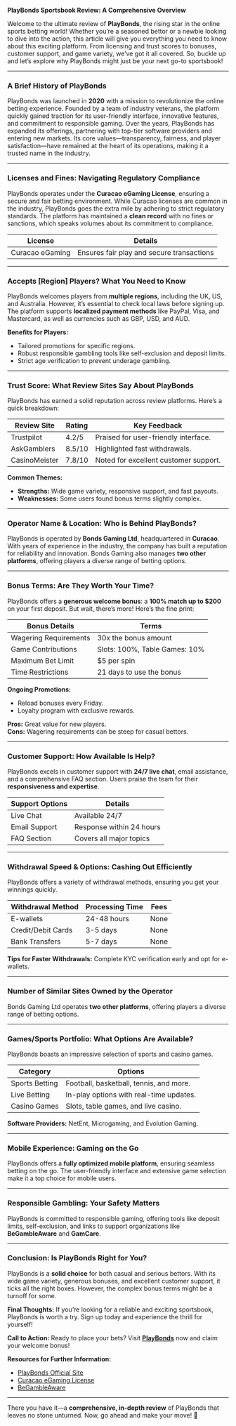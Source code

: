 **PlayBonds Sportsbook Review: A Comprehensive Overview**  

Welcome to the ultimate review of **PlayBonds**, the rising star in the online sports betting world! Whether you’re a seasoned bettor or a newbie looking to dive into the action, this article will give you everything you need to know about this exciting platform. From licensing and trust scores to bonuses, customer support, and game variety, we’ve got it all covered. So, buckle up and let’s explore why PlayBonds might just be your next go-to sportsbook!  

---

### **A Brief History of PlayBonds**  
PlayBonds was launched in **2020** with a mission to revolutionize the online betting experience. Founded by a team of industry veterans, the platform quickly gained traction for its user-friendly interface, innovative features, and commitment to responsible gaming. Over the years, PlayBonds has expanded its offerings, partnering with top-tier software providers and entering new markets. Its core values—transparency, fairness, and player satisfaction—have remained at the heart of its operations, making it a trusted name in the industry.  

---

### **Licenses and Fines: Navigating Regulatory Compliance**  
PlayBonds operates under the **Curacao eGaming License**, ensuring a secure and fair betting environment. While Curacao licenses are common in the industry, PlayBonds goes the extra mile by adhering to strict regulatory standards. The platform has maintained a **clean record** with no fines or sanctions, which speaks volumes about its commitment to compliance.  

| **License**          | **Details**                              |  
|-----------------------|------------------------------------------|  
| Curacao eGaming       | Ensures fair play and secure transactions|  

---

### **Accepts [Region] Players? What You Need to Know**  
PlayBonds welcomes players from **multiple regions**, including the UK, US, and Australia. However, it’s essential to check local laws before signing up. The platform supports **localized payment methods** like PayPal, Visa, and Mastercard, as well as currencies such as GBP, USD, and AUD.  

**Benefits for Players:**  
- Tailored promotions for specific regions.  
- Robust responsible gambling tools like self-exclusion and deposit limits.  
- Strict age verification to prevent underage gambling.  

---

### **Trust Score: What Review Sites Say About PlayBonds**  
PlayBonds has earned a solid reputation across review platforms. Here’s a quick breakdown:  

| **Review Site**       | **Rating** | **Key Feedback**                          |  
|------------------------|------------|-------------------------------------------|  
| Trustpilot             | 4.2/5      | Praised for user-friendly interface.      |  
| AskGamblers            | 8.5/10     | Highlighted fast withdrawals.             |  
| CasinoMeister          | 7.8/10     | Noted for excellent customer support.     |  

**Common Themes:**  
- **Strengths:** Wide game variety, responsive support, and fast payouts.  
- **Weaknesses:** Some users found bonus terms slightly complex.  

---

### **Operator Name & Location: Who is Behind PlayBonds?**  
PlayBonds is operated by **Bonds Gaming Ltd**, headquartered in **Curacao**. With years of experience in the industry, the company has built a reputation for reliability and innovation. Bonds Gaming also manages **two other platforms**, offering players a diverse range of betting options.  

---

### **Bonus Terms: Are They Worth Your Time?**  
PlayBonds offers a **generous welcome bonus**: a **100% match up to $200** on your first deposit. But wait, there’s more! Here’s the fine print:  

| **Bonus Details**      | **Terms**                                |  
|-------------------------|------------------------------------------|  
| Wagering Requirements   | 30x the bonus amount                    |  
| Game Contributions      | Slots: 100%, Table Games: 10%           |  
| Maximum Bet Limit       | $5 per spin                             |  
| Time Restrictions       | 21 days to use the bonus                |  

**Ongoing Promotions:**  
- Reload bonuses every Friday.  
- Loyalty program with exclusive rewards.  

**Pros:** Great value for new players.  
**Cons:** Wagering requirements can be steep for casual bettors.  

---

### **Customer Support: How Available Is Help?**  
PlayBonds excels in customer support with **24/7 live chat**, email assistance, and a comprehensive FAQ section. Users praise the team for their **responsiveness and expertise**.  

| **Support Options**    | **Details**                              |  
|-------------------------|------------------------------------------|  
| Live Chat               | Available 24/7                          |  
| Email Support           | Response within 24 hours                |  
| FAQ Section             | Covers all major topics                 |  

---

### **Withdrawal Speed & Options: Cashing Out Efficiently**  
PlayBonds offers a variety of withdrawal methods, ensuring you get your winnings quickly.  

| **Withdrawal Method**  | **Processing Time** | **Fees** |  
|-------------------------|---------------------|----------|  
| E-wallets               | 24-48 hours         | None     |  
| Credit/Debit Cards      | 3-5 days            | None     |  
| Bank Transfers          | 5-7 days            | None     |  

**Tips for Faster Withdrawals:** Complete KYC verification early and opt for e-wallets.  

---

### **Number of Similar Sites Owned by the Operator**  
Bonds Gaming Ltd operates **two other platforms**, offering players a diverse range of betting options.  

---

### **Games/Sports Portfolio: What Options Are Available?**  
PlayBonds boasts an impressive selection of sports and casino games.  

| **Category**           | **Options**                              |  
|-------------------------|------------------------------------------|  
| Sports Betting          | Football, basketball, tennis, and more. |  
| Live Betting            | In-play options with real-time updates. |  
| Casino Games            | Slots, table games, and live casino.    |  

**Software Providers:** NetEnt, Microgaming, and Evolution Gaming.  

---

### **Mobile Experience: Gaming on the Go**  
PlayBonds offers a **fully optimized mobile platform**, ensuring seamless betting on the go. The user-friendly interface and extensive game selection make it a top choice for mobile users.  

---

### **Responsible Gambling: Your Safety Matters**  
PlayBonds is committed to responsible gaming, offering tools like deposit limits, self-exclusion, and links to support organizations like **BeGambleAware** and **GamCare**.  

---

### **Conclusion: Is PlayBonds Right for You?**  
PlayBonds is a **solid choice** for both casual and serious bettors. With its wide game variety, generous bonuses, and excellent customer support, it ticks all the right boxes. However, the complex bonus terms might be a turnoff for some.  

**Final Thoughts:** If you’re looking for a reliable and exciting sportsbook, PlayBonds is worth a try. Sign up today and experience the thrill for yourself!  

**Call to Action:** Ready to place your bets? Visit **[PlayBonds](https://www.playbonds.com)** now and claim your welcome bonus!  

**Resources for Further Information:**  
- [PlayBonds Official Site](https://www.playbonds.com)  
- [Curacao eGaming License](https://www.curacao-egaming.com)  
- [BeGambleAware](https://www.begambleaware.org)  

--- 

There you have it—a **comprehensive, in-depth review** of PlayBonds that leaves no stone unturned. Now, go ahead and make your move! 🚀